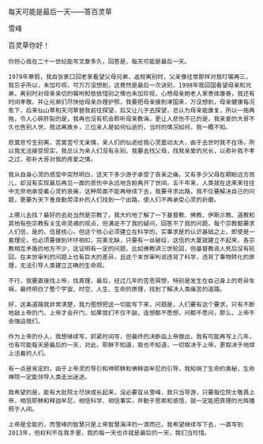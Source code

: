 每天可能是最后一天——答百灵草

雪峰


百灵草你好！

    你担心我在二十一世纪能写文章多久，回答是，每天可能是最后一天。

    1979年寒假，我自张家口回老家看望父母兄弟，返校离别时，父亲像往常那样对我叮嘱再三，我忘乎所以，未加珍视，可万万没想到，这竟然是最后一次诀别，1998年我回国看望母亲和兄弟，离别时对母亲亲切的嘱咐和依依惜别之情也未加珍视，心想母亲她老人家贵体康泰，我还有时间孝敬，并让兄弟们尽快给母亲办理护照，我要把母亲接到津国来，万没想到，母亲健康每况愈下，后来仙山草和天河草替我前往探望，后又让儿子去探望，总认为母亲能康复，所以一拖再拖，令人心碎肝裂的是，我再也没有机会聆听母亲教诲，更让人悲伤不已的是，我亲爱的大哥不久也告别人世，我远离故乡，三位亲人是如何仙逝的，当时的情况如何，我一概不知。

    悲莫悲兮生别离，苦莫苦兮无亲情，亲人们的仙逝给我心灵震动太大，由于去世时我不在场，所以我无法接受现实，我总认为亲人们没有永别，我要去找父母，找我亲爱的兄长，以弥补我不孝之过，弥补大哥对我的疼爱之情。

    我从自身心灵的感受中突然明白，这天下多少游子承受了丧亲之痛，又有多少父母在期盼远方孩儿，却没有实现最后再见一面的悲伤中永远地含盼离开了世间，五千年来，人类就在这来来往往中无奈地承受着心灵的哀痛，这种局面不能再继续下去，我要寻求出路，我不仅要解决自己的问题，更要为天下善良勤劳淳朴的人们找到一个出路，使人们不再承受心灵的折磨。

    上哪儿去找？最好的去处当然是宗教了，我大约地了解了一下基督教、佛教、伊斯兰教、道教和其他有些宗教有关生命灵魂的观点，但满足不了我的疑问，回答不了我的问题，每个宗教都要求人们信，是的，信是核心，但这个核心必须建立在科学的，实事求是的认识基础之上，即使是一套理论，也必须要做到环环相扣，完美无缺，只要有一丝破绽，这信的大厦就建立不起来，各宗教相互矛盾的地方不少，这证明有一定的问题，比如佛教讲三世轮回，但基督教说人死后没有轮回，在末世审判的问题上也有巨大的差异，且这个末世审判说违背了科学，违背了事物转化的原理，无法引导人类建立正确的生命观。

    不行，我要直接找上帝，找真理，最后，经过几年的苦思冥想，特别是发生在自己身上的奇异车祸，最终明白了整个宇宙、时空、人生、生命的原理，找到了解决人类痛苦的道路。

    好，这条道路我非常清楚，我力图想把这一切能写下来，问题是，人们要有这个要求，只有不断地敲上帝的门，上帝才会开门，如果我们不仅不敲，连想都不愿想，问都不愿问，那么，上帝不会强迫我们。

    作为上帝的仆人，我想继续写，抓紧时间写，但最终的决断由上帝做出，我有可能再写上几年，也有可能每天是最后的一天，对此，耶稣不知道，我也不知道，一切取决于上帝，更取决于地球上活着的人们。

    有一点是肯定的，由于上帝灵的导引和神耶稣和佛释迦牟尼的引导，我知晓了生命的奥秘，生命禅院一定能领导人类走出迷途。

    我希望的是，能有大批院士尽快成长起来，没必要盲从雪峰，我只当导游，只要每位院士敬畏上帝，相信耶稣和释迦牟尼，相信科学、相信事实，并勤于思索和感悟，就一定能把真理的光辉播照于人间。

    上帝是全能的，而雪峰的智慧只是上帝智慧海洋的一滴而已，我希望继续写下去，一直写到2013年，但权利不在我手里，我的每一天也许就是最后的一天，我们当珍惜。






